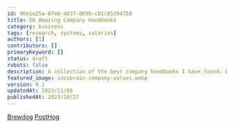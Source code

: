 ```yaml
---
id: 96e1e25a-07eb-4d37-8650-cb1cd5294758
title: 50 Amazing Company Handbooks
category: business
tags: [research, systems, salaries]
authors: [1]
contributors: []
primaryKeyword: []
status: draft
robots: false
description: A collection of the best company handbooks I have found. Draw inspiration from these to create your own.
featured_image: incubrain-company-values.webp
version: 0.1
updatedAt: 2023/11/08
publishedAt: 2023/10/27
---
```


[Brewdog](https://downloads.ctfassets.net/b0qgo9rl751g/19GdFhDUKznjZIWibGjhnm/f3207bd8a6d705feed924d5671b46e92/brewdog_cbs_workbook.pdf)
[PostHog](https://posthog.com/handbook)
